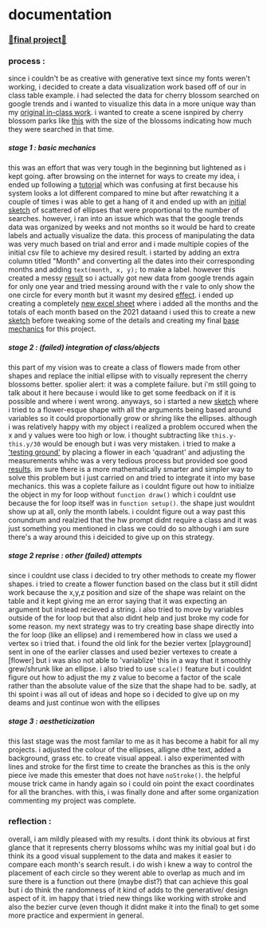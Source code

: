 # documentation
### [🌸final project🌸](https://editor.p5js.org/insiyam/sketches/s6KDpnuwO)

### process :
  since i couldn't be as creative with generative text since my fonts weren't working, i decided to create a data visualization work based off of our in class table example. i had selected the data for cherry blossom searched on google trends and i wanted to visualize this data in a more unique way than my [original in-class work](https://github.com/insiyam/intro-to-im/blob/first/media/data%20visualization/Screenshot%202022-02-20%20231523.png). i wanted to create a scene isnpired by cherry blossom parks like [this](https://media.istockphoto.com/photos/cherry-blossom-picture-id164484408?s=170667a) with the size of the blossoms indicating how much they were searched in that time. 

##### stage 1 : basic mechanics
this was an effort that was very tough in the beginning but lightened as i kept going. after browsing on the internet for ways to create my idea, i ended up following a [tutorial](https://www.youtube.com/watch?v=hokTcLVtZs8) which was confusing at first because his system looks a lot different compared to mine but after rewatching it a couple of times i was able to get a hang of it and ended up with an [initial sketch](https://github.com/insiyam/intro-to-im/blob/first/media/data%20visualization/Screenshot%202022-02-21%20234456.png) of scattered of ellipses that were proportional to the number of searches. however, i ran into an issue which was that the google trends data was organized by weeks and not months so it would be hard to create labels and actually visualize the data. this process of manipulating the data was very much based on trial and error and i made multiple copies of the initial csv file to achieve my desired result. i started by adding an extra column titled "Month" and converting all the dates into their corresponding months and adding ```text(month, x, y);``` to make a label. however this created a messy [result](https://github.com/insiyam/intro-to-im/blob/first/media/data%20visualization/Screenshot%202022-02-21%20234537.png) so i actually got new data from google trends again for only one year and tried messing around with the r vale to only show the one circle for every month but  it wasnt my desired [effect](https://github.com/insiyam/intro-to-im/blob/first/media/data%20visualization/Screenshot%202022-02-21%20234544.png). i ended up creating a completely [new excel sheet](https://github.com/insiyam/intro-to-im/blob/first/media/data%20visualization/Screenshot%202022-02-21%20234711.png) where i added all the months and the totals of each month based on the 2021 dataand i used this to create a new [sketch](https://github.com/insiyam/intro-to-im/blob/first/media/data%20visualization/Screenshot%202022-02-21%20234550.png) before tweaking some of the details and creating my final [base mechanics](https://github.com/insiyam/intro-to-im/blob/first/media/data%20visualization/Screenshot%202022-02-21%20234558.png) for this project.

##### stage 2 : (failed) integration of class/objects
this part of my vision was to create a class of flowers made from other shapes and replace the initial ellipse with to visually represent the cherry blossoms better. spolier alert: it was a complete failure. but i'm still going to talk about it here because i would like to get some feedback on if it is possible and where i went wrong. anyways, so i started a new [sketch](https://github.com/insiyam/intro-to-im/blob/first/media/data%20visualization/Screenshot%202022-02-21%20234602.png) where i tried to a flower-esque shape with all the arguments being based around variables so it could proportionally grow or shring like the ellipses. although i was relatively happy with my object i realized a problem occured when the x and y values were too high or low. i thought subtracting like ```this.y-this.y/30``` would be enough but i was very mistaken. i tried to make a ['testing ground'](https://github.com/insiyam/intro-to-im/blob/first/media/data%20visualization/Screenshot%202022-02-21%20234625.png) by placing a flower in each 'quadrant' and adjusting the measurements whihc was a very tedious process but provided soe good [results](https://github.com/insiyam/intro-to-im/blob/first/media/data%20visualization/Screenshot%202022-02-21%20234629.png). im sure there is a more mathematically smarter and simpler way to solve this problem but i just carried on and tried to integrate it into my base mechanics. this was a coplete failure as i couldnt figure out how to initialze the object in my for loop without ```function draw()``` which i couldnt use because the for loop itself was in ```function setup()```. the shape just wouldnt show up at all, only the month labels. i couldnt figure out a way past this conundrum and realzied that the hw prompt didnt require a class and it was just something you mentioned in class we could do so although i am sure there's a way around this i deicided to give up on this strategy.

##### stage 2 reprise : other (failed) attempts
since i couldnt use class i decided to try other methods to create my flower shapes. i tried to create a flower function based on the class but it still didnt work because the x,y,z position and size of the shape was relaint on the table and it kept giving me an error saying that it was expecting an argument but instead recieved a string. i also tried to move by variables outside of the for loop but that also didnt help and just broke my code for some reason. my next strategy was to try creating base shape directly into the for loop (like an ellipse) and i remembered how in class we used a vertex so i tried that. i found the old link for the bezier vertex [playground] sent in one of the earlier classes and used bezier vertexes to create a [flower] but i was also not able to 'variablize' this in a way that it smoothly grew/shrunk like an ellipse. i also tried to use ```scale()``` feature but i couldnt figure out how to adjust the my z value to become a factor of the scale rather than the absolute value of the size that the shape had to be. sadly, at thi spoint i was all out of ideas and hope so i decided to give up on my deams and just continue won with the ellipses

##### stage 3 : aestheticization
this last stage was the most familar to me as it has become a habit for all my projects. i adjusted the colour of the ellipses, alligne dthe text, added a background, grass etc. to create visual appeal. i also experimented with lines and stroke for the first time to create the branches as this is the only piece ive made this emester that does not have ```noStroke()```. the helpful mouse trick came in handy again so i could oin point the exact coordinates for all the branches. with this, i was finally done and after some organization commenting my project was complete.

### reflection :
overall, i am mildly pleased with my results. i dont think its obvious at first glance that it represents cherry blossoms whihc was my initial goal but i do think its a good visual supplement to the data and makes it easier to compare each month's search result. i do wish i knew a way to control the placement of each circle so they werent able to overlap as much and im sure there is a function out there (maybe dist?) that can achieve this goal but i do think the randomness of it kind of adds to the generative/ design aspect of it. im happy that i tried new things like working with stroke and also the bezier curve (even though it didnt make it into the final) to get some more practice and expermient in general.
